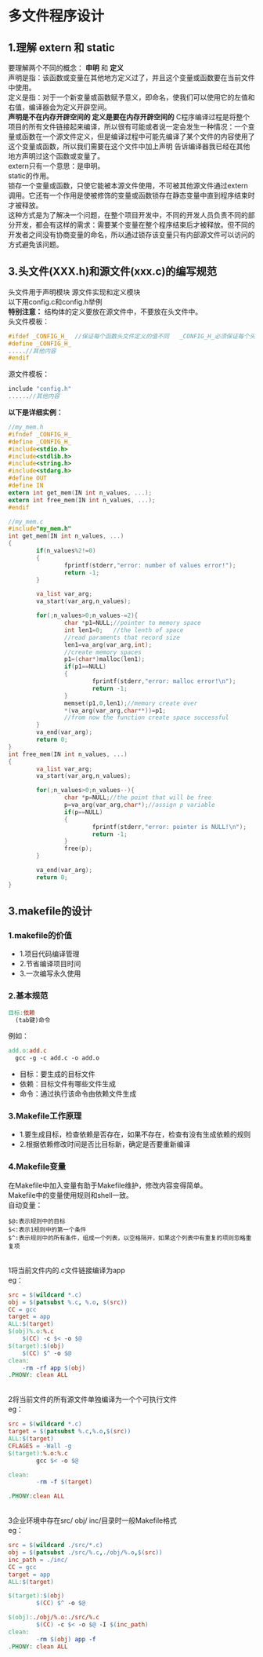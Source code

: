 # 多文件程序设计
## 1.理解 extern 和 static
要理解两个不同的概念： __申明__ 和 __定义__<br>
声明是指：该函数或变量在其他地方定义过了，并且这个变量或函数要在当前文件中使用。<br>
定义是指：对于一个新变量或函数赋予意义，即命名，使我们可以使用它的左值和右值，编译器会为定义开辟空间。<br>
__声明是不在内存开辟空间的 定义是要在内存开辟空间的__ C程序编译过程是将整个项目的所有文件链接起来编译，所以很有可能或者说一定会发生一种情况：一个变量或函数在一个源文件定义，但是编译过程中可能先编译了某个文件的内容使用了这个变量或函数，所以我们需要在这个文件中加上声明 告诉编译器我已经在其他地方声明过这个函数或变量了。<br>
extern只有一个意思：是申明。<br>
static的作用。<br>
锁存一个变量或函数，只使它能被本源文件使用，不可被其他源文件通过extern调用。它还有一个作用是使被修饰的变量或函数锁存在静态变量中直到程序结束时才被释放。<br>
这种方式是为了解决一个问题，在整个项目开发中，不同的开发人员负责不同的部分开发，都会有这样的需求：需要某个变量在整个程序结束后才被释放。但不同的开发者之间没有协商变量的命名，所以通过锁存该变量只有内部源文件可以访问的方式避免该问题。<br>



## 3.头文件(XXX.h)和源文件(xxx.c)的编写规范
头文件用于声明模块 源文件实现和定义模块<br>
以下用config.c和config.h举例<br>
__特别注意：__ 结构体的定义要放在源文件中，不要放在头文件中。<br>
头文件模板：<br>
```C
#ifdef _CONFIG_H_  //保证每个函数头文件定义的值不同   _CONFIG_H_必须保证每个头文件不同
#define _CONFIG_H_
.....//其他内容
#endif
```
源文件模板：<br>
```C
include "config.h"
......//其他内容
```
__以下是详细实例：__<br>
```C
//my_mem.h
#ifndef _CONFIG_H_
#define _CONFIG_H_
#include<stdio.h>
#include<stdlib.h>
#include<string.h>
#include<stdarg.h>
#define OUT
#define IN
extern int get_mem(IN int n_values, ...);
extern int free_mem(IN int n_values, ...);
#endif
```
```C
//my_mem.c
#include"my_mem.h"
int get_mem(IN int n_values, ...)
{
        if(n_values%2!=0)
        {
                fprintf(stderr,"error: number of values error!");
                return -1;
        }

        va_list var_arg;
        va_start(var_arg,n_values);

        for(;n_values>0;n_values-=2){
                char *p1=NULL;//pointer to memory space
                int len1=0;   //the lenth of space
                //read paraments that record size
                len1=va_arg(var_arg,int);
                //create memory spaces
                p1=(char*)malloc(len1);
                if(p1==NULL)
                {
                        fprintf(stderr,"error: malloc error!\n");
                        return -1;
                }
                memset(p1,0,len1);//memory create over
                *(va_arg(var_arg,char**))=p1;
                //from now the function create space successful
        }
        va_end(var_arg);
        return 0;
}
int free_mem(IN int n_values, ...)
{
        va_list var_arg;
        va_start(var_arg,n_values);

        for(;n_values>0;n_values--){
                char *p=NULL;//the point that will be free
                p=va_arg(var_arg,char*);//assign p variable
                if(p==NULL)
                {
                        fprintf(stderr,"error: pointer is NULL!\n");
                        return -1;
                }
                free(p);
        }

        va_end(var_arg);
        return 0;
}
```


## 3.makefile的设计
### 1.makefile的价值
- 1.项目代码编译管理
- 2.节省编译项目时间
- 3.一次编写永久使用

### 2.基本规范
```makefile
目标:依赖
  (tab键)命令
```
例如：<br>
```makefile
add.o:add.c
  gcc -g -c add.c -o add.o
```

- 目标：要生成的目标文件
- 依赖：目标文件有哪些文件生成
- 命令：通过执行该命令由依赖文件生成

### 3.Makefile工作原理
- 1.要生成目标，检查依赖是否存在，如果不存在，检查有没有生成依赖的规则
- 2.根据依赖修改时间是否比目标新，确定是否要重新编译

### 4.Makefile变量
在Makefile中加入变量有助于Makefile维护，修改内容变得简单。<br>
Makefile中的变量使用规则和shell一致。<br>
自动变量：<br>
```
$@:表示规则中的目标
$<:表示1规则中的第一个条件
$^:表示规则中的所有条件，组成一个列表，以空格隔开，如果这个列表中有重复的项则忽略重复项
```
<br>1将当前文件内的.c文件链接编译为app<br>
eg：<br>
```makefile
src = $(wildcard *.c)
obj = $(patsubst %.c, %.o, $(src))
CC = gcc
target = app
ALL:$(target)
$(obj)%.o:%.c
	$(CC) -c $< -o $@
$(target):$(obj)
	$(CC) $^ -o $@
clean:
	-rm -rf app $(obj)
.PHONY: clean ALL
```
<br>2将当前文件的所有源文件单独编译为一个个可执行文件<br>
eg：<br>
```makefile
src = $(wildcard *.c)
target = $(patsubst %.c,%.o,$(src))
ALL:$(target)
CFLAGES = -Wall -g
$(target):%.o:%.c
        gcc $< -o $@

clean:
        -rm -f $(target)

.PHONY:clean ALL
```
<br>3企业环境中存在src/ obj/ inc/目录时一般Makefile格式<br>
eg：<br>
```makefile
src = $(wildcard ./src/*.c)
obj = $(patsubst ./src/%.c,./obj/%.o,$(src))
inc_path = ./inc/
CC = gcc
target = app
ALL:$(target)

$(target):$(obj)
        $(CC) $^ -o $@

$(obj):./obj/%.o:./src/%.c
        $(CC) -c $< -o $@ -I $(inc_path)
clean:
        -rm $(obj) app -f
.PHONY: clean ALL
```
